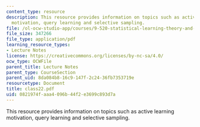 ```yaml
---
content_type: resource
description: This resource provides information on topics such as active learning
  motivation, query learning and selective sampling.
file: /ol-ocw-studio-app/courses/9-520-statistical-learning-theory-and-applications-spring-2006/0821974faaa4096b44f2e3699c893d7a_class22.pdf
file_size: 347266
file_type: application/pdf
learning_resource_types:
- Lecture Notes
license: https://creativecommons.org/licenses/by-nc-sa/4.0/
ocw_type: OCWFile
parent_title: Lecture Notes
parent_type: CourseSection
parent_uid: 8da084b8-16c9-147f-2c24-36fb7353719e
resourcetype: Document
title: class22.pdf
uid: 0821974f-aaa4-096b-44f2-e3699c893d7a
---
```

This resource provides information on topics such as active learning motivation, query learning and selective sampling.